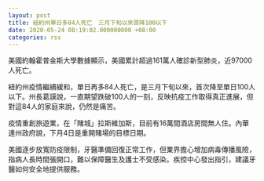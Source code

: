 ```yaml
---
layout: post
title: 紐約州單日多84人死亡　三月下旬以來首降100以下
date: 2020-05-24 08:19:02.000000000 +08:00
categories: rss
---
```


美國約翰霍普金斯大學數據顯示，美國累計超過161萬人確診新型肺炎，近97000人死亡。

紐約州疫情繼續緩和，單日再多84人死亡，是三月下旬以來，首次降至單日100人以下。州長葛謨說，一直期望跌破100人的一刻，反映抗疫工作取得真正進展，但對這84人的家庭來說，仍然是痛苦。

疫情重創旅遊業，在「賭城」拉斯維加斯，目前有16萬間酒店房間無人住。內華達州政府說，下月4日是重開賭場的目標日期。

美國逐步放寬防疫限制，牙醫準備回復正常工作，但業界擔心增加病毒傳播風險，指病人長時間張開口，難以保障醫生及護士不受感染。疾控中心發出指引，建議牙醫如何安全地提供服務。
